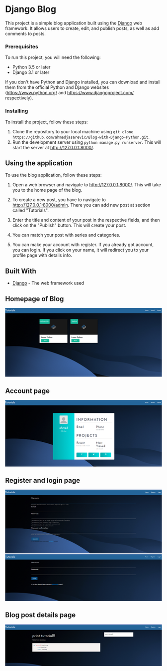 # Django Blog

This project is a simple blog application built using the [Django](https://www.djangoproject.com/) web framework. It allows users to create, edit, and publish posts, as well as add comments to posts.

### Prerequisites

To run this project, you will need the following:

* Python 3.5 or later
* Django 3.1 or later

If you don't have Python and Django installed, you can download and install them from the official Python and Django websites (https://www.python.org/ and https://www.djangoproject.com/ respectively).

### Installing

To install the project, follow these steps:

1. Clone the repository to your local machine using `git clone https://github.com/ahmedjasarevic/Blog-with-Django-Python.git`.
2. Run the development server using `python manage.py runserver`. This will start the server at http://127.0.0.1:8000/.

## Using the application

To use the blog application, follow these steps:

1. Open a web browser and navigate to http://127.0.0.1:8000/. This will take you to the home page of the blog.

2. To create a new post, you have to navigate to http://127.0.0.1:8000/admin. There you can add new post at section called "Tutorials".

3. Enter the title and content of your post in the respective fields, and then click on the "Publish" button. This will create your post.

4. You can match your post with series and categories.

5. You can make your account with register. If you already got account, you can login. If you click on your name, it will redirect you to your profile page with details info.
## Built With

* [Django](https://www.djangoproject.com/) - The web framework used

## Homepage of Blog

![home](Screenshots/home.png)

## Account page

![account](Screenshots/profile2.png)

## Register and login page

![register](Screenshots/register.png)
![login](Screenshots/login.png)

## Blog post details page

![info](Screenshots/print.png)
